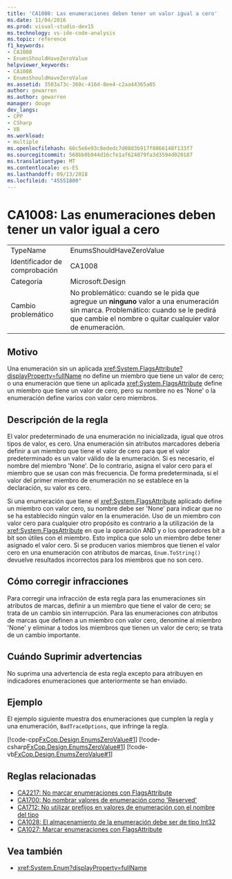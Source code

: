 ```yaml
---
title: 'CA1008: Las enumeraciones deben tener un valor igual a cero'
ms.date: 11/04/2016
ms.prod: visual-studio-dev15
ms.technology: vs-ide-code-analysis
ms.topic: reference
f1_keywords:
- CA1008
- EnumsShouldHaveZeroValue
helpviewer_keywords:
- CA1008
- EnumsShouldHaveZeroValue
ms.assetid: 3503a73c-360c-416d-8ee4-c2aa44365a05
author: gewarren
ms.author: gewarren
manager: douge
dev_langs:
- CPP
- CSharp
- VB
ms.workload:
- multiple
ms.openlocfilehash: 60c5e6e93c8ededc7d08d3b917f8066148f133f7
ms.sourcegitcommit: 568bb0b944d16cfe1af624879fa3d3594d020187
ms.translationtype: MT
ms.contentlocale: es-ES
ms.lasthandoff: 09/13/2018
ms.locfileid: "45551800"
---
```

# <a name="ca1008-enums-should-have-zero-value"></a>CA1008: Las enumeraciones deben tener un valor igual a cero

|||
|-|-|
|TypeName|EnumsShouldHaveZeroValue|
|Identificador de comprobación|CA1008|
|Categoría|Microsoft.Design|
|Cambio problemático|No problemático: cuando se le pida que agregue un **ninguno** valor a una enumeración sin marca. Problemático: cuando se le pedirá que cambie el nombre o quitar cualquier valor de enumeración.|

## <a name="cause"></a>Motivo

Una enumeración sin un aplicada <xref:System.FlagsAttribute?displayProperty=fullName> no define un miembro que tiene un valor de cero; o una enumeración que tiene un aplicada <xref:System.FlagsAttribute> define un miembro que tiene un valor de cero, pero su nombre no es 'None' o la enumeración define varios con valor cero miembros.

## <a name="rule-description"></a>Descripción de la regla

El valor predeterminado de una enumeración no inicializada, igual que otros tipos de valor, es cero. Una enumeración sin atributos marcadores debería definir a un miembro que tiene el valor de cero para que el valor predeterminado es un valor válido de la enumeración. Si es necesario, el nombre del miembro 'None'. De lo contrario, asigna el valor cero para el miembro que se usan con más frecuencia. De forma predeterminada, si el valor del primer miembro de enumeración no se establece en la declaración, su valor es cero.

Si una enumeración que tiene el <xref:System.FlagsAttribute> aplicado define un miembro con valor cero, su nombre debe ser 'None' para indicar que no se ha establecido ningún valor en la enumeración. Uso de un miembro con valor cero para cualquier otro propósito es contrario a la utilización de la <xref:System.FlagsAttribute> en que la operación AND y o los operadores bit a bit son útiles con el miembro. Esto implica que solo un miembro debe tener asignado el valor cero. Si se producen varios miembros que tienen el valor cero en una enumeración con atributos de marcas, `Enum.ToString()` devuelve resultados incorrectos para los miembros que no son cero.

## <a name="how-to-fix-violations"></a>Cómo corregir infracciones

Para corregir una infracción de esta regla para las enumeraciones sin atributos de marcas, definir a un miembro que tiene el valor de cero; se trata de un cambio sin interrupción. Para las enumeraciones con atributos de marcas que definen a un miembro con valor cero, denomine al miembro 'None' y eliminar a todos los miembros que tienen un valor de cero; se trata de un cambio importante.

## <a name="when-to-suppress-warnings"></a>Cuándo Suprimir advertencias

No suprima una advertencia de esta regla excepto para atribuyen en indicadores enumeraciones que anteriormente se han enviado.

## <a name="example"></a>Ejemplo

El ejemplo siguiente muestra dos enumeraciones que cumplen la regla y una enumeración, `BadTraceOptions`, que infringe la regla.

[!code-cpp[FxCop.Design.EnumsZeroValue#1](../code-quality/codesnippet/CPP/ca1008-enums-should-have-zero-value_1.cpp)]
[!code-csharp[FxCop.Design.EnumsZeroValue#1](../code-quality/codesnippet/CSharp/ca1008-enums-should-have-zero-value_1.cs)]
[!code-vb[FxCop.Design.EnumsZeroValue#1](../code-quality/codesnippet/VisualBasic/ca1008-enums-should-have-zero-value_1.vb)]

## <a name="related-rules"></a>Reglas relacionadas

- [CA2217: No marcar enumeraciones con FlagsAttribute](../code-quality/ca2217-do-not-mark-enums-with-flagsattribute.md)
- [CA1700: No nombrar valores de enumeración como 'Reserved'](../code-quality/ca1700-do-not-name-enum-values-reserved.md)
- [CA1712: No utilizar prefijos en valores de enumeración con el nombre del tipo](../code-quality/ca1712-do-not-prefix-enum-values-with-type-name.md)
- [CA1028: El almacenamiento de la enumeración debe ser de tipo Int32](../code-quality/ca1028-enum-storage-should-be-int32.md)
- [CA1027: Marcar enumeraciones con FlagsAttribute](../code-quality/ca1027-mark-enums-with-flagsattribute.md)

## <a name="see-also"></a>Vea también

- <xref:System.Enum?displayProperty=fullName>